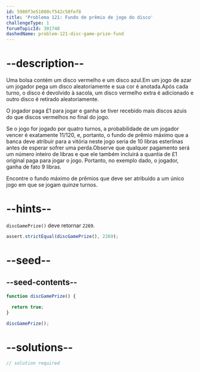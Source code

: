 ```yaml
---
id: 5900f3e51000cf542c50fef8
title: 'Problema 121: Fundo de prêmio de jogo do disco'
challengeType: 1
forumTopicId: 301748
dashedName: problem-121-disc-game-prize-fund
---
```


# --description--

Uma bolsa contém um disco vermelho e um disco azul.Em um jogo de azar um jogador pega um disco aleatoriamente e sua cor é anotada.Após cada turno, o disco é devolvido à sacola, um disco vermelho extra é adicionado e outro disco é retirado aleatoriamente.

O jogador paga £1 para jogar e ganha se tiver recebido mais discos azuis do que discos vermelhos no final do jogo.

Se o jogo for jogado por quatro turnos, a probabilidade de um jogador vencer é exatamente 11/120, e, portanto, o fundo de prêmio máximo que a banca deve atribuir para a vitória neste jogo seria de 10 libras esterlinas antes de esperar sofrer uma perda.Observe que qualquer pagamento será um número inteiro de libras e que ele também incluirá a quantia de £1 original paga para jogar o jogo. Portanto, no exemplo dado, o jogador, ganha de fato 9 libras.

Encontre o fundo máximo de prêmios que deve ser atribuído a um único jogo em que se jogam quinze turnos.

# --hints--

`discGamePrize()` deve retornar `2269`.

```js
assert.strictEqual(discGamePrize(), 2269);
```

# --seed--

## --seed-contents--

```js
function discGamePrize() {

  return true;
}

discGamePrize();
```

# --solutions--

```js
// solution required
```
